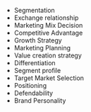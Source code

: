 * Segmentation
* Exchange relationship
* Marketing Mix Decision
* Competitive Advantage
* Growth Strategy
* Marketing Planning
* Value creation strategy
* Differentiation
* Segment profile
* Target Market Selection
* Positioning
* Defendability
* Brand Personality

